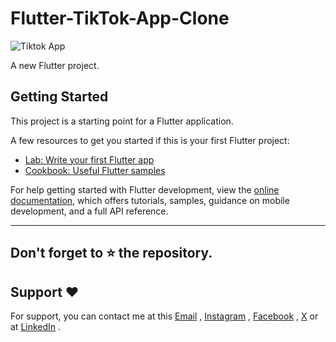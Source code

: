 # Flutter-TikTok-App-Clone 

![Tiktok App](https://github.com/nobelleon/Flutter-TikTok-App-Clone/assets/76748114/00010c99-01f3-49d4-badc-1b7d44db560d)

A new Flutter project.    

## Getting Started

This project is a starting point for a Flutter application.

A few resources to get you started if this is your first Flutter project:

- [Lab: Write your first Flutter app](https://docs.flutter.dev/get-started/codelab)
- [Cookbook: Useful Flutter samples](https://docs.flutter.dev/cookbook)

For help getting started with Flutter development, view the
[online documentation](https://docs.flutter.dev/), which offers tutorials,
samples, guidance on mobile development, and a full API reference.

---

## Don't forget to :star: the repository.

## Support ❤️
For support, you can contact me at this [Email](mailto:nobelleon.86@gmail.com) , [Instagram](https://www.instagram.com/nobelleon/) , [Facebook](https://web.facebook.com/n0beLLeon) , [X](https://twitter.com/_nObeLLeon) or at [LinkedIn](https://www.linkedin.com/in/nobelleon-mahardhika-291048124/) .
